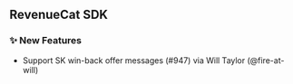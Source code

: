 ## RevenueCat SDK
### ✨ New Features
* Support SK win-back offer messages (#947) via Will Taylor (@fire-at-will)
